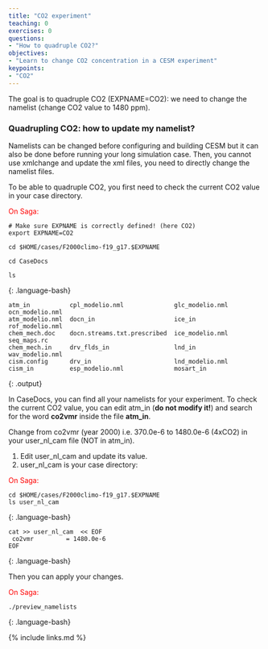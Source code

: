 ```yaml
---
title: "CO2 experiment"
teaching: 0
exercises: 0
questions:
- "How to quadruple CO2?"
objectives:
- "Learn to change CO2 concentration in a CESM experiment"
keypoints:
- "CO2"
---
```


The goal is to quadruple CO2 (EXPNAME=CO2): we need to change the namelist (change CO2 value to 1480 ppm).  

### **Quadrupling CO2**: how to update my namelist?

Namelists can be changed before configuring and building CESM but it can also be done before running your long simulation case. Then, you cannot use xmlchange and update the xml files, you need to directly change the namelist files.  

To be able to quadruple CO2, you first need to check the current CO2 value in your case directory.

<font color="red">On Saga:</font>  

~~~
# Make sure EXPNAME is correctly defined! (here CO2)
export EXPNAME=CO2

cd $HOME/cases/F2000climo-f19_g17.$EXPNAME

cd CaseDocs

ls
~~~
{: .language-bash}

~~~
atm_in           cpl_modelio.nml              glc_modelio.nml  ocn_modelio.nml
atm_modelio.nml  docn_in                      ice_in           rof_modelio.nml
chem_mech.doc    docn.streams.txt.prescribed  ice_modelio.nml  seq_maps.rc
chem_mech.in     drv_flds_in                  lnd_in           wav_modelio.nml
cism.config      drv_in                       lnd_modelio.nml
cism_in          esp_modelio.nml              mosart_in
~~~
{: .output}


In CaseDocs, you can find all your namelists for your experiment. To check the current CO2 value, you can edit atm_in (**do not modify it!**) and search for the word **co2vmr** inside the file **atm_in**.

Change from co2vmr (year 2000) i.e. 370.0e-6 to 1480.0e-6 (4xCO2) in your user_nl_cam file (NOT in atm_in).

1.  Edit user_nl_cam and update its value.
2.  user_nl_cam is your case directory:

<font color="red">On Saga:</font> 

~~~
cd $HOME/cases/F2000climo-f19_g17.$EXPNAME
ls user_nl_cam
~~~
{: .language-bash}

~~~
cat >> user_nl_cam  << EOF
 co2vmr         = 1480.0e-6
EOF
~~~
{: .language-bash}

Then you can apply your changes.

<font color="red">On Saga:</font> 

~~~
./preview_namelists
~~~
{: .language-bash}

{% include links.md %}

